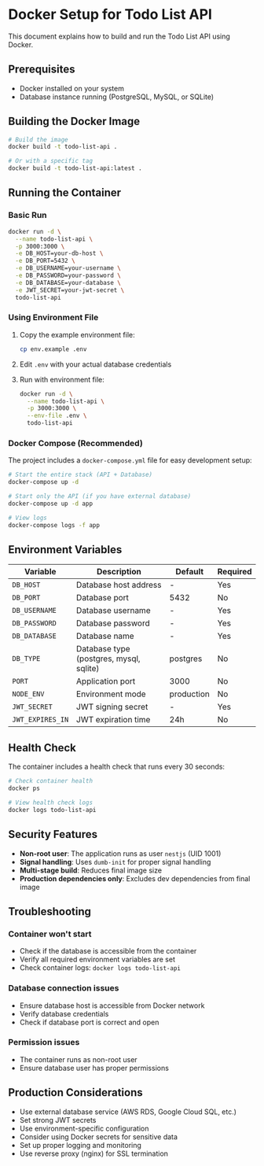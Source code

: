 # Docker Setup for Todo List API

This document explains how to build and run the Todo List API using Docker.

## Prerequisites

- Docker installed on your system
- Database instance running (PostgreSQL, MySQL, or SQLite)

## Building the Docker Image

```bash
# Build the image
docker build -t todo-list-api .

# Or with a specific tag
docker build -t todo-list-api:latest .
```

## Running the Container

### Basic Run

```bash
docker run -d \
  --name todo-list-api \
  -p 3000:3000 \
  -e DB_HOST=your-db-host \
  -e DB_PORT=5432 \
  -e DB_USERNAME=your-username \
  -e DB_PASSWORD=your-password \
  -e DB_DATABASE=your-database \
  -e JWT_SECRET=your-jwt-secret \
  todo-list-api
```

### Using Environment File

1. Copy the example environment file:

   ```bash
   cp env.example .env
   ```

2. Edit `.env` with your actual database credentials

3. Run with environment file:
   ```bash
   docker run -d \
     --name todo-list-api \
     -p 3000:3000 \
     --env-file .env \
     todo-list-api
   ```

### Docker Compose (Recommended)

The project includes a `docker-compose.yml` file for easy development setup:

```bash
# Start the entire stack (API + Database)
docker-compose up -d

# Start only the API (if you have external database)
docker-compose up -d app

# View logs
docker-compose logs -f app
```

## Environment Variables

| Variable         | Description                             | Default    | Required |
| ---------------- | --------------------------------------- | ---------- | -------- |
| `DB_HOST`        | Database host address                   | -          | Yes      |
| `DB_PORT`        | Database port                           | 5432       | No       |
| `DB_USERNAME`    | Database username                       | -          | Yes      |
| `DB_PASSWORD`    | Database password                       | -          | Yes      |
| `DB_DATABASE`    | Database name                           | -          | Yes      |
| `DB_TYPE`        | Database type (postgres, mysql, sqlite) | postgres   | No       |
| `PORT`           | Application port                        | 3000       | No       |
| `NODE_ENV`       | Environment mode                        | production | No       |
| `JWT_SECRET`     | JWT signing secret                      | -          | Yes      |
| `JWT_EXPIRES_IN` | JWT expiration time                     | 24h        | No       |

## Health Check

The container includes a health check that runs every 30 seconds:

```bash
# Check container health
docker ps

# View health check logs
docker logs todo-list-api
```

## Security Features

- **Non-root user**: The application runs as user `nestjs` (UID 1001)
- **Signal handling**: Uses `dumb-init` for proper signal handling
- **Multi-stage build**: Reduces final image size
- **Production dependencies only**: Excludes dev dependencies from final image

## Troubleshooting

### Container won't start

- Check if the database is accessible from the container
- Verify all required environment variables are set
- Check container logs: `docker logs todo-list-api`

### Database connection issues

- Ensure database host is accessible from Docker network
- Verify database credentials
- Check if database port is correct and open

### Permission issues

- The container runs as non-root user
- Ensure database user has proper permissions

## Production Considerations

- Use external database service (AWS RDS, Google Cloud SQL, etc.)
- Set strong JWT secrets
- Use environment-specific configuration
- Consider using Docker secrets for sensitive data
- Set up proper logging and monitoring
- Use reverse proxy (nginx) for SSL termination
